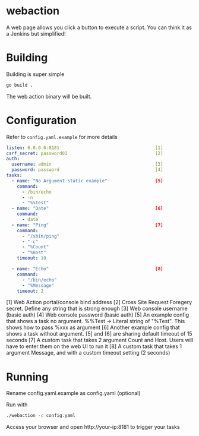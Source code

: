 # webaction
A web page allows you click a button to execute a script. You can think it as a Jenkins but simplified!

# Building

Building is super simple

```bash
go build .
```

The web action binary will be built.

# Configuration
Refer to `config.yaml.example` for more details

```yaml
listen: 0.0.0.0:8181                                    [1]
csrf_secret: password01                                 [2]
auth:
  username: admin                                       [3]
  password: password                                    [4]
tasks:
  - name: "No Argument static example"                  [5]
    command:
      - /bin/echo
      - -n
      - "%%Test"
  - name: "Date"                                        [6]
    command:
      - date
  - name: "Ping"                                        [7]
    command:
      - "/sbin/ping"
      - "-c"
      - "%Count"
      - "%Host"
    timeout: 10

  - name: "Echo"                                        [8]
    command:
      - "/bin/echo"
      - "%Message"
    timeout: 2
```

[1] Web Action portal/console bind address
[2] Cross Site Request Foregery secret. Define any string that is strong enough
[3] Web console username (basic auth)
[4] Web console password (basic auth)
[5] An example config that shows a task no argument. %%Test -> Literal string of "%Test". This shows how to pass %xxx as argument
[6] Another example config that shows a task without argument. [5] and [6] are sharing default timeout of 15 seconds
[7] A custom task that takes 2 argument Count and Host. Users will have to enter them on the web UI to run it
[8] A custom task that takes 1 argument Message, and with a custom timeout setting (2 seconds)

# Running

Rename config.yaml.example as config.yaml (optional)

Run with
```bash
./webaction -c config.yaml
```

Access your browser and open http://your-ip:8181 to trigger your tasks

